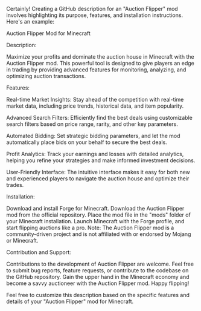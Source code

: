 Certainly! Creating a GitHub description for an "Auction Flipper" mod involves highlighting its purpose, features, and installation instructions. Here's an example:

Auction Flipper Mod for Minecraft

Description:

Maximize your profits and dominate the auction house in Minecraft with the Auction Flipper mod. This powerful tool is designed to give players an edge in trading by providing advanced features for monitoring, analyzing, and optimizing auction transactions.

Features:

Real-time Market Insights: Stay ahead of the competition with real-time market data, including price trends, historical data, and item popularity.

Advanced Search Filters: Efficiently find the best deals using customizable search filters based on price range, rarity, and other key parameters.

Automated Bidding: Set strategic bidding parameters, and let the mod automatically place bids on your behalf to secure the best deals.

Profit Analytics: Track your earnings and losses with detailed analytics, helping you refine your strategies and make informed investment decisions.

User-Friendly Interface: The intuitive interface makes it easy for both new and experienced players to navigate the auction house and optimize their trades.

Installation:

Download and install Forge for Minecraft.
Download the Auction Flipper mod from the official repository.
Place the mod file in the "mods" folder of your Minecraft installation.
Launch Minecraft with the Forge profile, and start flipping auctions like a pro.
Note: The Auction Flipper mod is a community-driven project and is not affiliated with or endorsed by Mojang or Minecraft.

Contribution and Support:

Contributions to the development of Auction Flipper are welcome. Feel free to submit bug reports, feature requests, or contribute to the codebase on the GitHub repository.
Gain the upper hand in the Minecraft economy and become a savvy auctioneer with the Auction Flipper mod. Happy flipping!

Feel free to customize this description based on the specific features and details of your "Auction Flipper" mod for Minecraft.





